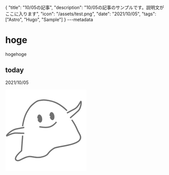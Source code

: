 {
  "title": "10/05の記事",
  "description": "10/05の記事のサンプルです。説明文がここに入ります",
  "icon": "/assets/test.png",
  "date": "2021/10/05",
  "tags": ["Astro", "Hugo", "Sample"]
}
---metadata

# hoge
hogehoge

## today
2021/10/05

![img](/assets/test.png)